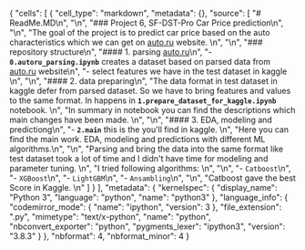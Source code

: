 {
 "cells": [
  {
   "cell_type": "markdown",
   "metadata": {},
   "source": [
    "# ReadMe.MD\n",
    "\n",
    "### Project 6, SF-DST-Pro Car Price prediction\n",
    "\n",
    "The goal of the project is to predict car price based on the auto characteristics which we can get on [auto.ru](https://auto.ru/) website. \n",
    "\n",
    "### repository structure\n",
    "#### 1. parsing [auto.ru](https://auto.ru/)\n",
    "- **`0.autoru_parsing.ipynb`** creates a dataset based on parsed data from [auto.ru](https://auto.ru/) website\n",
    "- select features we have in the test dataset in kaggle \n",
    "\n",
    "#### 2. data preparing\n",
    "The data format in test dataset in kaggle defer from parsed dataset. So we have to bring features and values to the same format. In happens in **`1.prepare_dataset_for_kaggle.ipynb`** notebook. \n",
    "In summary in notebook you can find the descriptions which main changes have been made. \n",
    "\n",
    "#### 3. EDA, modeling and predictiong\n",
    "- **`2.main`** this is the you'll find in kaggle. \n",
    "Here you can find the main work. EDA, modeling and predictions with different ML algorithms.\n",
    "\n",
    "Parsing and bring the data into the same format like test dataset took a lot of time and I didn't have time for modeling and parameter tuning. \n",
    "I tried following algorithms: \n",
    "\n",
    "- `Catboost`\n",
    "- `XGBoost`\n",
    "- `LightGBM`\n",
    "- `Ansambling`\n",
    "\n",
    "Catboost gave the best Score in Kaggle. \n"
   ]
  }
 ],
 "metadata": {
  "kernelspec": {
   "display_name": "Python 3",
   "language": "python",
   "name": "python3"
  },
  "language_info": {
   "codemirror_mode": {
    "name": "ipython",
    "version": 3
   },
   "file_extension": ".py",
   "mimetype": "text/x-python",
   "name": "python",
   "nbconvert_exporter": "python",
   "pygments_lexer": "ipython3",
   "version": "3.8.3"
  }
 },
 "nbformat": 4,
 "nbformat_minor": 4
}
